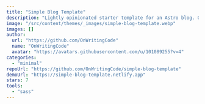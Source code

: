 ```yaml
---
title: "Simple Blog Template"
description: "Lightly opinionated starter template for an Astro blog. Organized to keep markdown files separate from Astro pages."
image: "/src/content/themes/_images/simple-blog-template.webp"
images: []
author:
  url: "https://github.com/OnWritingCode"
  name: "OnWritingCode"
  avatar: "https://avatars.githubusercontent.com/u/101089255?v=4"
categories:
  - "minimal"
repoUrl: "https://github.com/OnWritingCode/simple-blog-template"
demoUrl: "https://simple-blog-template.netlify.app"
stars: 7
tools:
  - "sass"
---
```

